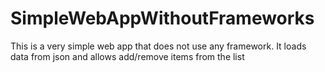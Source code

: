 # SimpleWebAppWithoutFrameworks
This is a very simple web app that does not use any framework. It loads data from json and allows add/remove items from the list
